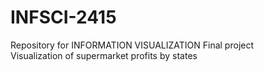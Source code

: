 # INFSCI-2415
Repository for INFORMATION VISUALIZATION Final project <br>
Visualization of supermarket profits by states
